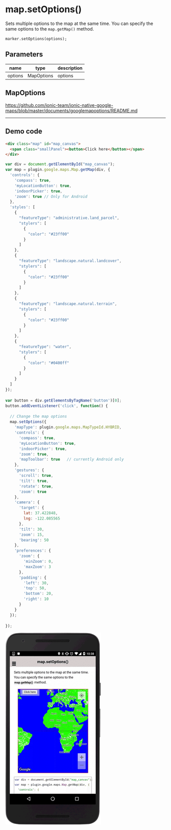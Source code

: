# map.setOptions()

Sets multiple options to the map at the same time. You can specify the same options to the `map.getMap()` method.

```
marker.setOptions(options);
```

## Parameters

name           | type        | description
---------------|-------------|------------------------------------
options        | MapOptions  | options

## MapOptions

https://github.com/ionic-team/ionic-native-google-maps/blob/master/documents/googlemapoptions/README.md

------------------------------------------------------------------

## Demo code

```html
<div class="map" id="map_canvas">
  <span class="smallPanel"><button>Click here</button></span>
</div>
```

```js
var div = document.getElementById("map_canvas");
var map = plugin.google.maps.Map.getMap(div, {
  'controls': {
    'compass': true,
    'myLocationButton': true,
    'indoorPicker': true,
    'zoom': true // Only for Android
  },
  'styles': [
    {
      "featureType": "administrative.land_parcel",
      "stylers": [
        {
          "color": "#23ff00"
        }
      ]
    },
    {
      "featureType": "landscape.natural.landcover",
      "stylers": [
        {
          "color": "#23ff00"
        }
      ]
    },
    {
      "featureType": "landscape.natural.terrain",
      "stylers": [
        {
          "color": "#23ff00"
        }
      ]
    },
    {
      "featureType": "water",
      "stylers": [
        {
          "color": "#0400ff"
        }
      ]
    }
  ]
});

var button = div.getElementsByTagName('button')[0];
button.addEventListener('click', function() {

  // Change the map options
  map.setOptions({
    'mapType': plugin.google.maps.MapTypeId.HYBRID,
    'controls': {
      'compass': true,
      'myLocationButton': true,
      'indoorPicker': true,
      'zoom': true,
      'mapToolbar': true   // currently Android only
    },
    'gestures': {
      'scroll': true,
      'tilt': true,
      'rotate': true,
      'zoom': true
    },
    'camera': {
      'target': {
        lat: 37.422848,
        lng: -122.085565
      },
      'tilt': 30,
      'zoom': 15,
      'bearing': 50
    },
    'preferences': {
      'zoom': {
        'minZoom': 0,
        'maxZoom': 3
      },
      'padding': {
        'left': 30,
        'top': 50,
        'bottom': 20,
        'right': 10
      }
    }
  });

});

```

![](image.gif)
